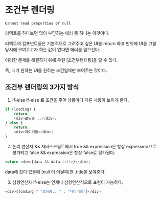 # 조건부 렌더링

`Cannot read properties of null`

리액트를 하다보면 많이 부딛히는 에러 중 하나는 이것이다.

리액트의 컴포넌트들은 기본적으로 그려주고 싶은 UI를 return 하고 만약에 UI를 그릴 당시에 보여주고자 하는 값이 없다면 에러를 일으킨다.

이러한 문제를 해결하기 위해 우린 [조건부렌더링]을 할 수 있다.

즉, 내가 원하는 UI를 원하는 조건일때만 보여주는 것이다.

## 조건부 렌더링의 3가지 방식

1. if-else
   if-else 로 조건을 주어 상황마다 다른 내용이 보이게 한다.

```javascript
if (loading) {
    return;
    <div>로딩중...</div>;
} else {
    return;
    <div>데이터들</div>;
}
```

2. 논리 연산자 &&
   자바스크립트에서 true && expression은 항상 expression으로 평가되고 false && expression은 항상 false로 평가된다.

```javascript
return <div>{data && data.title}</div>;
```

data에 값이 있을때 (null 이 아닐때)만 .title을 보여준다.

3. 삼항연산자
   if-else는 언제나 삼항연산식으로 표현이 가능하다.

```javascript
<div>{loading ? "로딩중..." : "데이터들"}</div>
```
